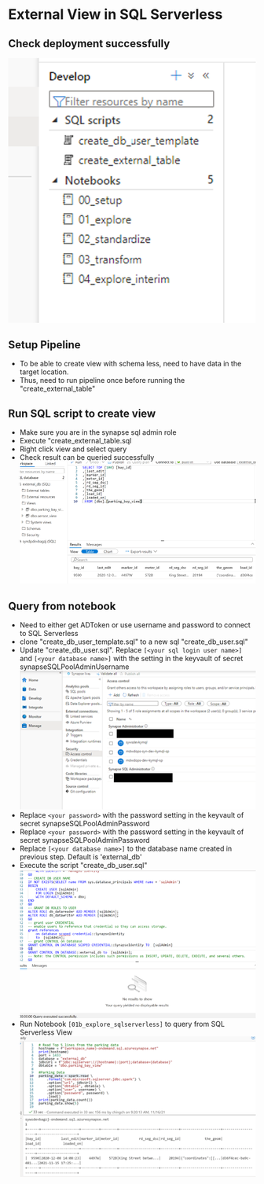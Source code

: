 # External View in SQL Serverless

## Check deployment successfully

![deploy](./images/tableview_deploy.png)

## Setup Pipeline

- To be able to create view with schema less, need to have data in the target location.
- Thus, need to run pipeline once before running the "create_external_table"

## Run SQL script to create view

- Make sure you are in the synapse sql admin role
- Execute "create_external_table.sql
- Right click view and select query
- Check result can be queried successfully
  ![query](./images/tableview_run_queryview.png)

## Query from notebook

- Need to either get ADToken or use username and password to connect to SQL Serverless
- clone "create_db_user_template.sql" to a new sql "create_db_user.sql"
- Update "create_db_user.sql". Replace `[<your sql login user name>]` and `[<your database name>]` with the setting in the keyvault of secret synapseSQLPoolAdminUsername
![sqladmin](./images/tableview_sqladmin.png)
- Replace `<your password>` with the password setting in the keyvault of secret synapseSQLPoolAdminPassword
- Replace `<your password>` with the password setting in the keyvault of secret synapseSQLPoolAdminPassword
- Replace `[<your database name>]` to the database name created in previous step. Default is 'external_db'
- Execute the script "create_db_user.sql"
![deploy](./images/tableview_create_db_user.png)
- Run Notebook `[01b_explore_sqlserverless]` to query from SQL Serverless View
![deploy](./images/tableview_run_notebook.png)
